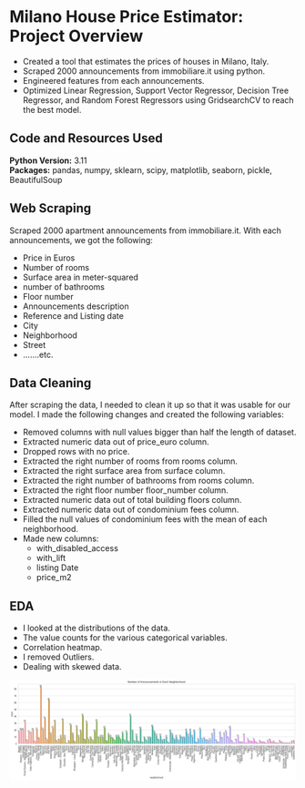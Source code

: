 # Milano House Price Estimator: Project Overview 
* Created a tool that estimates the prices of houses in Milano, Italy.
* Scraped 2000 announcements from immobiliare.it using python.
* Engineered features from each announcements. 
* Optimized Linear Regression, Support Vector Regressor, Decision Tree Regressor, and Random Forest Regressors using GridsearchCV to reach the best model.

## Code and Resources Used 
**Python Version:** 3.11  
**Packages:** pandas, numpy, sklearn, scipy, matplotlib, seaborn, pickle, BeautifulSoup

## Web Scraping
Scraped 2000 apartment announcements from immobiliare.it. With each announcements, we got the following:

*	Price in Euros
*	Number of rooms
*	Surface area in meter-squared
*	number of bathrooms
*	Floor number
*	Announcements description
*	Reference and Listing date
*	City
*	Neighborhood
*	Street
*	.......etc.

## Data Cleaning
After scraping the data, I needed to clean it up so that it was usable for our model. I made the following changes and created the following variables:

* Removed columns with null values bigger than half the length of dataset.
*	Extracted numeric data out of price_euro column.
*	Dropped rows with no price.
*	Extracted the right number of rooms from rooms column.
*	Extracted the right surface area from surface column.
*	Extracted the right number of bathrooms from rooms column.
*	Extracted the right floor number floor_number column.
*	Extracted numeric data out of total building floors column.
*	Extracted numeric data out of condominium fees column.
*	Filled the null values of condominium fees with the mean of each neighborhood.
*	Made new columns:
    * with_disabled_access
    * with_lift
    * listing Date
    * price_m2

## EDA
* I looked at the distributions of the data.
* The value counts for the various categorical variables.
* Correlation heatmap.
* I removed Outliers.
* Dealing with skewed data.
  
![alt text](https://github.com/amraskar/Milan-Housing-Prices-Prediction/blob/3a69e349ea8d2de2c29f9d9998d8a8b998dda2ef/ads.png "Number of announcements in each neighborhood")
